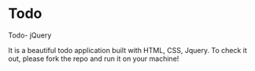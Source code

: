 # Todo
Todo- jQuery

It is a beautiful todo application built with HTML, CSS, Jquery. To check it out, please fork the repo and run it on your machine! 
